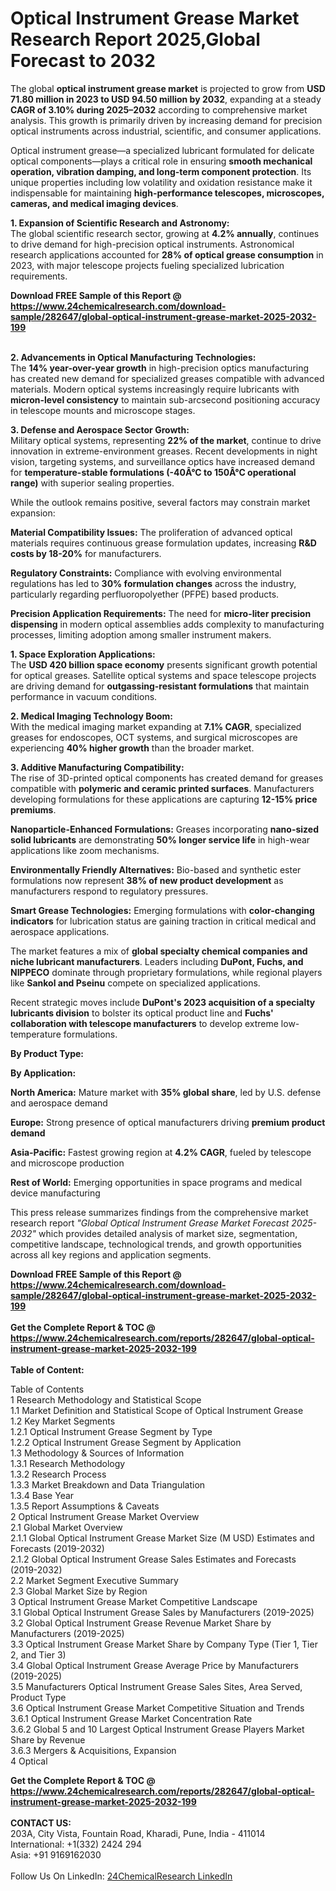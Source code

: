 <h1>Optical Instrument Grease Market Research Report 2025,Global Forecast to 2032</h1><p>The global <strong>optical instrument grease market</strong> is projected to grow from <strong>USD 71.80 million in 2023 to USD 94.50 million by 2032</strong>, expanding at a steady <strong>CAGR of 3.10% during 2025–2032</strong> according to comprehensive market analysis. This growth is primarily driven by increasing demand for precision optical instruments across industrial, scientific, and consumer applications.</p><p>Optical instrument grease—a specialized lubricant formulated for delicate optical components—plays a critical role in ensuring <strong>smooth mechanical operation, vibration damping, and long-term component protection</strong>. Its unique properties including low volatility and oxidation resistance make it indispensable for maintaining <strong>high-performance telescopes, microscopes, cameras, and medical imaging devices</strong>.</p><p><strong>1. Expansion of Scientific Research and Astronomy:</strong><br>
The global scientific research sector, growing at <strong>4.2% annually</strong>, continues to drive demand for high-precision optical instruments. Astronomical research applications accounted for <strong>28% of optical grease consumption</strong> in 2023, with major telescope projects fueling specialized lubrication requirements.</p><div><b>Download FREE Sample of this Report @ 
            <a href="https://www.24chemicalresearch.com/download-sample/282647/global-optical-instrument-grease-market-2025-2032-199">
            https://www.24chemicalresearch.com/download-sample/282647/global-optical-instrument-grease-market-2025-2032-199</a></b></div><br><p><strong>2. Advancements in Optical Manufacturing Technologies:</strong><br>
The <strong>14% year-over-year growth</strong> in high-precision optics manufacturing has created new demand for specialized greases compatible with advanced materials. Modern optical systems increasingly require lubricants with <strong>micron-level consistency</strong> to maintain sub-arcsecond positioning accuracy in telescope mounts and microscope stages.</p><p><strong>3. Defense and Aerospace Sector Growth:</strong><br>
Military optical systems, representing <strong>22% of the market</strong>, continue to drive innovation in extreme-environment greases. Recent developments in night vision, targeting systems, and surveillance optics have increased demand for <strong>temperature-stable formulations (-40Â°C to 150Â°C operational range)</strong> with superior sealing properties.</p><p>While the outlook remains positive, several factors may constrain market expansion:</p><p><strong>Material Compatibility Issues:</strong> The proliferation of advanced optical materials requires continuous grease formulation updates, increasing <strong>R&amp;D costs by 18-20%</strong> for manufacturers.</p><p><strong>Regulatory Constraints:</strong> Compliance with evolving environmental regulations has led to <strong>30% formulation changes</strong> across the industry, particularly regarding perfluoropolyether (PFPE) based products.</p><p><strong>Precision Application Requirements:</strong> The need for <strong>micro-liter precision dispensing</strong> in modern optical assemblies adds complexity to manufacturing processes, limiting adoption among smaller instrument makers.</p><p><strong>1. Space Exploration Applications:</strong><br>
The <strong>USD 420 billion space economy</strong> presents significant growth potential for optical greases. Satellite optical systems and space telescope projects are driving demand for <strong>outgassing-resistant formulations</strong> that maintain performance in vacuum conditions.</p><p><strong>2. Medical Imaging Technology Boom:</strong><br>
With the medical imaging market expanding at <strong>7.1% CAGR</strong>, specialized greases for endoscopes, OCT systems, and surgical microscopes are experiencing <strong>40% higher growth</strong> than the broader market.</p><p><strong>3. Additive Manufacturing Compatibility:</strong><br>
The rise of 3D-printed optical components has created demand for greases compatible with <strong>polymeric and ceramic printed surfaces</strong>. Manufacturers developing formulations for these applications are capturing <strong>12-15% price premiums</strong>.</p><p><strong>Nanoparticle-Enhanced Formulations:</strong> Greases incorporating <strong>nano-sized solid lubricants</strong> are demonstrating <strong>50% longer service life</strong> in high-wear applications like zoom mechanisms.</p><p><strong>Environmentally Friendly Alternatives:</strong> Bio-based and synthetic ester formulations now represent <strong>38% of new product development</strong> as manufacturers respond to regulatory pressures.</p><p><strong>Smart Grease Technologies:</strong> Emerging formulations with <strong>color-changing indicators</strong> for lubrication status are gaining traction in critical medical and aerospace applications.</p><p>The market features a mix of <strong>global specialty chemical companies and niche lubricant manufacturers</strong>. Leaders including <strong>DuPont, Fuchs, and NIPPECO</strong> dominate through proprietary formulations, while regional players like <strong>Sankol and Pseinu</strong> compete on specialized applications.</p><p>Recent strategic moves include <strong>DuPont's 2023 acquisition of a specialty lubricants division</strong> to bolster its optical product line and <strong>Fuchs' collaboration with telescope manufacturers</strong> to develop extreme low-temperature formulations.</p><p><strong>By Product Type:</strong></p><p><strong>By Application:</strong></p><p><strong>North America:</strong> Mature market with <strong>35% global share</strong>, led by U.S. defense and aerospace demand</p><p><strong>Europe:</strong> Strong presence of optical manufacturers driving <strong>premium product demand</strong></p><p><strong>Asia-Pacific:</strong> Fastest growing region at <strong>4.2% CAGR</strong>, fueled by telescope and microscope production</p><p><strong>Rest of World:</strong> Emerging opportunities in space programs and medical device manufacturing</p><p>This press release summarizes findings from the comprehensive market research report <em>"Global Optical Instrument Grease Market Forecast 2025-2032"</em> which provides detailed analysis of market size, segmentation, competitive landscape, technological trends, and growth opportunities across all key regions and application segments.</p><div><b>Download FREE Sample of this Report @ 
            <a href="https://www.24chemicalresearch.com/download-sample/282647/global-optical-instrument-grease-market-2025-2032-199">
            https://www.24chemicalresearch.com/download-sample/282647/global-optical-instrument-grease-market-2025-2032-199</a></b></div><br><div><b>Get the Complete Report & TOC @ 
            <a href="https://www.24chemicalresearch.com/reports/282647/global-optical-instrument-grease-market-2025-2032-199">
            https://www.24chemicalresearch.com/reports/282647/global-optical-instrument-grease-market-2025-2032-199</a></b></div><br>
            <b>Table of Content:</b><p>Table of Contents<br />
1 Research Methodology and Statistical Scope<br />
1.1 Market Definition and Statistical Scope of Optical Instrument Grease<br />
1.2 Key Market Segments<br />
1.2.1 Optical Instrument Grease Segment by Type<br />
1.2.2 Optical Instrument Grease Segment by Application<br />
1.3 Methodology & Sources of Information<br />
1.3.1 Research Methodology<br />
1.3.2 Research Process<br />
1.3.3 Market Breakdown and Data Triangulation<br />
1.3.4 Base Year<br />
1.3.5 Report Assumptions & Caveats<br />
2 Optical Instrument Grease Market Overview<br />
2.1 Global Market Overview<br />
2.1.1 Global Optical Instrument Grease Market Size (M USD) Estimates and Forecasts (2019-2032)<br />
2.1.2 Global Optical Instrument Grease Sales Estimates and Forecasts (2019-2032)<br />
2.2 Market Segment Executive Summary<br />
2.3 Global Market Size by Region<br />
3 Optical Instrument Grease Market Competitive Landscape<br />
3.1 Global Optical Instrument Grease Sales by Manufacturers (2019-2025)<br />
3.2 Global Optical Instrument Grease Revenue Market Share by Manufacturers (2019-2025)<br />
3.3 Optical Instrument Grease Market Share by Company Type (Tier 1, Tier 2, and Tier 3)<br />
3.4 Global Optical Instrument Grease Average Price by Manufacturers (2019-2025)<br />
3.5 Manufacturers Optical Instrument Grease Sales Sites, Area Served, Product Type<br />
3.6 Optical Instrument Grease Market Competitive Situation and Trends<br />
3.6.1 Optical Instrument Grease Market Concentration Rate<br />
3.6.2 Global 5 and 10 Largest Optical Instrument Grease Players Market Share by Revenue<br />
3.6.3 Mergers & Acquisitions, Expansion<br />
4 Optical</p><div><b>Get the Complete Report & TOC @ 
            <a href="https://www.24chemicalresearch.com/reports/282647/global-optical-instrument-grease-market-2025-2032-199">
            https://www.24chemicalresearch.com/reports/282647/global-optical-instrument-grease-market-2025-2032-199</a></b></div><br><b>CONTACT US:</b><br>
            203A, City Vista, Fountain Road, Kharadi, Pune, India - 411014<br>
            International: +1(332) 2424 294<br>
            Asia: +91 9169162030 <br><br>
            Follow Us On LinkedIn: <a href="https://www.linkedin.com/company/24chemicalresearch/">24ChemicalResearch LinkedIn</a>